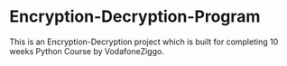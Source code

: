 # Encryption-Decryption-Program
This is an Encryption-Decryption project which is built for completing 10 weeks Python Course by VodafoneZiggo.
